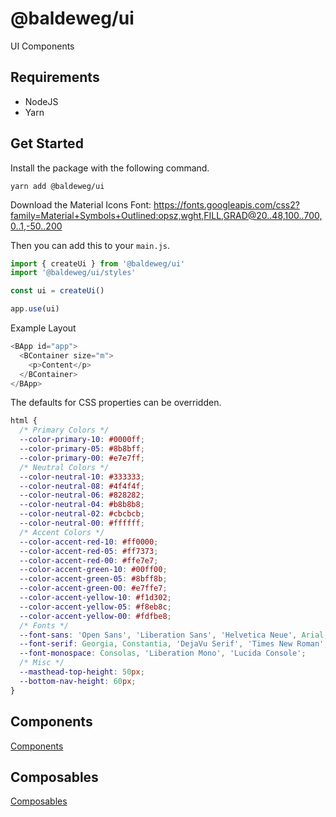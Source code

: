 # @baldeweg/ui

UI Components

## Requirements

- NodeJS
- Yarn

## Get Started

Install the package with the following command.

```shell
yarn add @baldeweg/ui
```

Download the Material Icons Font: <https://fonts.googleapis.com/css2?family=Material+Symbols+Outlined:opsz,wght,FILL,GRAD@20..48,100..700,0..1,-50..200>

Then you can add this to your `main.js`.

```js
import { createUi } from '@baldeweg/ui'
import '@baldeweg/ui/styles'

const ui = createUi()

app.use(ui)
```

Example Layout

```js
<BApp id="app">
  <BContainer size="m">
    <p>Content</p>
  </BContainer>
</BApp>
```

The defaults for CSS properties can be overridden.

```css
html {
  /* Primary Colors */
  --color-primary-10: #0000ff;
  --color-primary-05: #8b8bff;
  --color-primary-00: #e7e7ff;
  /* Neutral Colors */
  --color-neutral-10: #333333;
  --color-neutral-08: #4f4f4f;
  --color-neutral-06: #828282;
  --color-neutral-04: #b8b8b8;
  --color-neutral-02: #cbcbcb;
  --color-neutral-00: #ffffff;
  /* Accent Colors */
  --color-accent-red-10: #ff0000;
  --color-accent-red-05: #ff7373;
  --color-accent-red-00: #ffe7e7;
  --color-accent-green-10: #00ff00;
  --color-accent-green-05: #8bff8b;
  --color-accent-green-00: #e7ffe7;
  --color-accent-yellow-10: #f1d302;
  --color-accent-yellow-05: #f8eb8c;
  --color-accent-yellow-00: #fdfbe8;
  /* Fonts */
  --font-sans: 'Open Sans', 'Liberation Sans', 'Helvetica Neue', Arial;
  --font-serif: Georgia, Constantia, 'DejaVu Serif', 'Times New Roman';
  --font-monospace: Consolas, 'Liberation Mono', 'Lucida Console';
  /* Misc */
  --masthead-top-height: 50px;
  --bottom-nav-height: 60px;
}
```

## Components

[Components](https://github.com/abaldeweg/ui/blob/main/packages/%40baldeweg/ui/docu/components.md)

## Composables

[Composables](https://github.com/abaldeweg/ui/blob/main/packages/%40baldeweg/ui/docu/composables.md)
